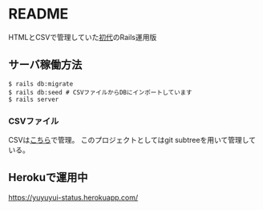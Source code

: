 # README

HTMLとCSVで管理していた[初代](https://github.com/blatank/YuyuyuiStatus/)のRails運用版

## サーバ稼働方法
```
$ rails db:migrate
$ rails db:seed # CSVファイルからDBにインポートしています
$ rails server
```

### CSVファイル
CSVは[こちら](https://github.com/blatank/YuyuyuiStatusCsv)で管理。
このプロジェクトとしてはgit subtreeを用いて管理している。

## Herokuで運用中
https://yuyuyui-status.herokuapp.com/
